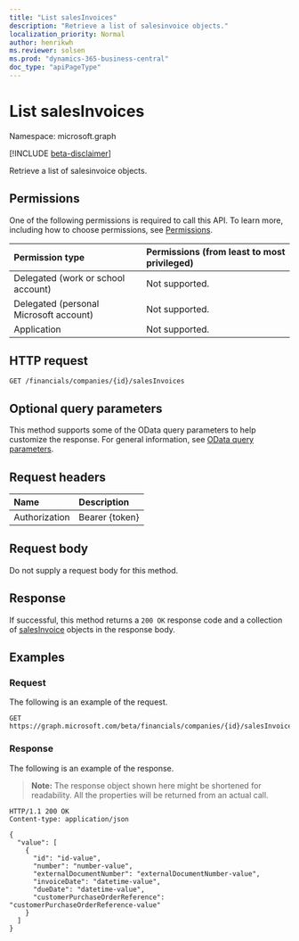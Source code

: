 ```yaml
---
title: "List salesInvoices"
description: "Retrieve a list of salesinvoice objects."
localization_priority: Normal
author: henrikwh
ms.reviewer: solsen
ms.prod: "dynamics-365-business-central"
doc_type: "apiPageType"
---
```


# List salesInvoices

Namespace: microsoft.graph

[!INCLUDE [beta-disclaimer](../../includes/beta-disclaimer.md)]

Retrieve a list of salesinvoice objects.

## Permissions

One of the following permissions is required to call this API. To learn more, including how to choose permissions, see [Permissions](/graph/permissions-reference).

| Permission type                        | Permissions (from least to most privileged) |
|:---------------------------------------|:--------------------------------------------|
| Delegated (work or school account)     | Not supported. |
| Delegated (personal Microsoft account) | Not supported. |
| Application                            | Not supported. |

## HTTP request

<!-- { "blockType": "ignored" } -->

```http
GET /financials/companies/{id}/salesInvoices
```

## Optional query parameters

This method supports some of the OData query parameters to help customize the response. For general information, see [OData query parameters](/graph/query-parameters).

## Request headers

| Name      |Description|
|:----------|:----------|
| Authorization | Bearer {token} |

## Request body

Do not supply a request body for this method.

## Response

If successful, this method returns a `200 OK` response code and a collection of [salesInvoice](../resources/dynamics-salesinvoice.md) objects in the response body.

## Examples

### Request

The following is an example of the request.
<!-- {
  "blockType": "request",
  "name": "get_salesinvoices"
}-->

```http
GET https://graph.microsoft.com/beta/financials/companies/{id}/salesInvoices
```

### Response

The following is an example of the response.

> **Note:** The response object shown here might be shortened for readability. All the properties will be returned from an actual call.

<!-- {
  "blockType": "response",
  "truncated": true,
  "@odata.type": "microsoft.graph.salesInvoice",
  "isCollection": true
} -->

```http
HTTP/1.1 200 OK
Content-type: application/json

{
  "value": [
    {
      "id": "id-value",
      "number": "number-value",
      "externalDocumentNumber": "externalDocumentNumber-value",
      "invoiceDate": "datetime-value",
      "dueDate": "datetime-value",
      "customerPurchaseOrderReference": "customerPurchaseOrderReference-value"
    }
  ]
}
```

<!-- uuid: 16cd6b66-4b1a-43a1-adaf-3a886856ed98
2019-02-04 14:57:30 UTC -->
<!-- {
  "type": "#page.annotation",
  "description": "List salesInvoices",
  "keywords": "",
  "section": "documentation",
  "tocPath": ""
}-->